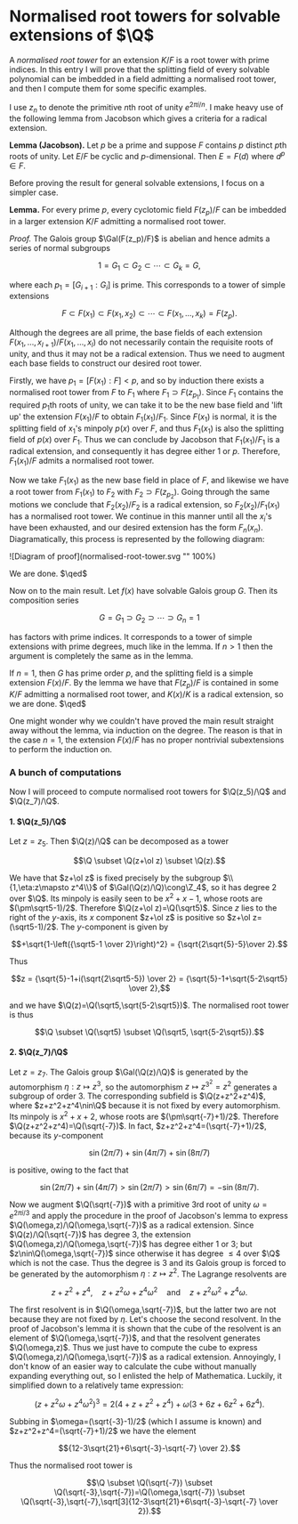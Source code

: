 # Normalised root towers for solvable extensions of $\Q$


A *normalised root tower* for an extension $K/F$ is a root tower with
prime indices. In this entry I will prove that the splitting field of
every solvable polynomial can be imbedded in a field admitting a
normalised root tower, and then I compute them for some specific
examples.

I use $z_n$ to denote the primitive $n$th root of unity $e^{2\pi
i/n}$. I make heavy use of the following lemma from Jacobson which
gives a criteria for a radical extension.

**Lemma (Jacobson).** Let $p$ be a prime and suppose $F$ contains $p$
  distinct $p$th roots of unity. Let $E/F$ be cyclic and
  $p$-dimensional. Then $E=F(d)$ where $d^p\in F$.

Before proving the result for general solvable extensions, I focus on
a simpler case.

**Lemma.** For every prime $p$, every cyclotomic field $F(z_p)/F$
  can be imbedded in a larger extension $K/F$ admitting a normalised
  root tower.

*Proof.* The Galois group $\Gal(F(z_p)/F)$ is abelian and hence admits
a series of normal subgroups

$$1 = G_1\subset G_2\subset \cdots \subset G_k = G,$$

where each $p_1=[G_{i+1}:G_i]$ is prime. This corresponds to a tower of
simple extensions

$$F\subset F(x_1)\subset F(x_1,x_2)\subset \cdots\subset F(x_1,\ldots,x_k) = F(z_p).$$

Although the degrees are all prime, the base fields of each extension
$F(x_1,\ldots,x_{l+1})/F(x_1,\ldots,x_l)$ do not necessarily
contain the requisite roots of unity, and thus it may not be a
radical extension. Thus we need to augment each base fields to
construct our desired root tower.

Firstly, we have $p_1=[F(x_1):F]<p$, and so by induction there
exists a normalised root tower from $F$ to $F_1$ where $F_1\supset
F(z_{p_1})$. Since $F_1$ contains the required $p_1$th roots of
unity, we can take it to be the new base field and 'lift up' the
extension $F(x_1)/F$ to obtain $F_1(x_1)/F_1$. Since $F(x_1)$ is
normal, it is the splitting field of $x_1$'s minpoly $p(x)$ over $F$,
and thus $F_1(x_1)$ is also the splitting field of $p(x)$ over
$F_1$. Thus we can conclude by Jacobson that $F_1(x_1)/F_1$ is a
radical extension, and consequently it has degree either 1 or
$p$. Therefore, $F_1(x_1)/F$ admits a normalised root tower.

Now we take $F_1(x_1)$ as the new base field in place of $F$, and
likewise we have a root tower from $F_1(x_1)$ to $F_2$ with
$F_2\supset F(z_{p_2})$. Going through the same motions we conclude
that $F_2(x_2)/F_2$ is a radical extension, so $F_2(x_2)/F_1(x_1)$ has
a normalised root tower. We continue in this manner until all the
$x_i$'s have been exhausted, and our desired extension has the form
$F_n(x_n)$. Diagramatically, this process is represented by the
following diagram:

![Diagram of proof](normalised-root-tower.svg "" 100%)

We are done. $\qed$

Now on to the main result. Let $f(x)$ have solvable Galois group
$G$. Then its composition series

$$G = G_1\supset G_2\supset \cdots \supset G_n = 1$$

has factors with prime indices. It corresponds to a tower of simple
extensions with prime degrees, much like in the lemma. If $n>1$ then
the argument is completely the same as in the lemma.

If $n=1$, then $G$ has prime order $p$, and the splitting field is a
simple extension $F(x)/F$. By the lemma we have that $F(z_p)/F$ is
contained in some $K/F$ admitting a normalised root tower, and
$K(x)/K$ is a radical extension, so we are done. $\qed$

One might wonder why we couldn't have proved the main result straight
away without the lemma, via induction on the degree. The reason is
that in the case $n=1$, the extension $F(x)/F$ has no proper
nontrivial subextensions to perform the induction on.

### A bunch of computations

Now I will proceed to compute normalised root towers for $\Q(z_5)/\Q$
and $\Q(z_7)/\Q$.

#### 1. $\Q(z_5)/\Q$

Let $z=z_5$. Then $\Q(z)/\Q$ can be decomposed as a tower

$$\Q \subset \Q(z+\ol z) \subset \Q(z).$$

We have that $z+\ol z$ is fixed precisely by the subgroup
$\\{1,\eta:z\mapsto z^4\\}$ of $\Gal(\Q(z)/\Q)\cong\Z_4$, so it has
degree 2 over $\Q$. Its minpoly is easily seen to be $x^2+x-1$, whose
roots are $(\pm\sqrt5-1)/2$. Therefore $\Q(z+\ol z)=\Q(\sqrt5)$. Since
$z$ lies to the right of the $y$-axis, its $x$ component $z+\ol z$ is
positive so $z+\ol z=(\sqrt5-1)/2$. The $y$-component is given by

$$+\sqrt{1-\left({\sqrt5-1 \over 2}\right)^2} = {\sqrt{2\sqrt{5}-5}\over 2}.$$

Thus

$$z = {\sqrt{5}-1+i(\sqrt{2\sqrt5-5}) \over 2} = {\sqrt{5}-1+\sqrt{5-2\sqrt5} \over 2},$$

and we have $\Q(z)=\Q(\sqrt5,\sqrt{5-2\sqrt5})$. The normalised root tower is thus

$$\Q \subset \Q(\sqrt5) \subset \Q(\sqrt5, \sqrt{5-2\sqrt5}).$$

#### 2. $\Q(z_7)/\Q$

Let $z=z_7$. The Galois group $\Gal(\Q(z)/\Q)$ is generated by the
automorphism $\eta:z\mapsto z^3$, so the automorphism $z\mapsto
z^{3^2}=z^2$ generates a subgroup of order 3. The corresponding
subfield is $\Q(z+z^2+z^4)$, where $z+z^2+z^4\nin\Q$ because it is not
fixed by every automorphism. Its minpoly is $x^2+x+2$, whose roots are
$(\pm\sqrt{-7}+1)/2$. Therefore $\Q(z+z^2+z^4)=\Q(\sqrt{-7})$. In
fact, $z+z^2+z^4=(\sqrt{-7}+1)/2$, because its $y$-component

$$\sin(2\pi/7)+\sin(4\pi/7)+\sin(8\pi/7)$$

is positive, owing to the fact that

$$\sin(2\pi/7)+\sin(4\pi/7) > \sin(2\pi/7) > \sin(6\pi/7) = -\sin(8\pi/7).$$

Now we augment $\Q(\sqrt{-7})$ with a primitive 3rd root of unity
$\omega=e^{2\pi i/3}$ and apply the procedure in the proof of
Jacobson's lemma to express $\Q(\omega,z)/\Q(\omega,\sqrt{-7})$ as a
radical extension. Since $\Q(z)/\Q(\sqrt{-7})$ has degree 3, the
extension $\Q(\omega,z)/\Q(\omega,\sqrt{-7})$ has degree either 1 or
3; but $z\nin\Q(\omega,\sqrt{-7})$ since otherwise it has degree $\le
4$ over $\Q$ which is not the case. Thus the degree is 3 and its
Galois group is forced to be generated by the automorphism
$\eta:z\mapsto z^2$. The Lagrange resolvents are

$$z+z^2+z^4,\quad z+z^2\omega+z^4\omega^2 \quad\text{and}\quad z+z^2\omega^2+z^4\omega.$$

The first resolvent is in $\Q(\omega,\sqrt{-7})$, but the latter two
are not because they are not fixed by $\eta$. Let's choose the second
resolvent. In the proof of Jacobson's lemma it is shown that the cube
of the resolvent is an element of $\Q(\omega,\sqrt{-7})$, and that the
resolvent generates $\Q(\omega,z)$. Thus we just have to compute the
cube to express $\Q(\omega,z)/\Q(\omega,\sqrt{-7})$ as a radical
extension. Annoyingly, I don't know of an easier way to calculate the
cube without manually expanding everything out, so I enlisted the help
of Mathematica. Luckily, it simplified down to a relatively tame expression:

$$(z+z^2\omega+z^4\omega^2)^3 = 2(4+z+z^2+z^4) + \omega(3+6z+6z^2+6z^4).$$

Subbing in $\omega=(\sqrt{-3}-1)/2$ (which I assume is known) and
$z+z^2+z^4=(\sqrt{-7}+1)/2$ we have the element

$${12-3\sqrt{21}+6\sqrt{-3}-\sqrt{-7} \over 2}.$$

Thus the normalised root tower is

$$\Q \subset \Q(\sqrt{-7}) \subset
\Q(\sqrt{-3},\sqrt{-7})=\Q(\omega,\sqrt{-7}) \subset
\Q(\sqrt{-3},\sqrt{-7},\sqrt[3]{12-3\sqrt{21}+6\sqrt{-3}-\sqrt{-7}
\over 2}).$$
